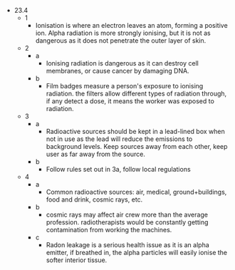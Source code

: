 - 23.4
	- 1
		- Ionisation is where an electron leaves an atom, forming a positive ion. Alpha radiation is more strongly ionising, but it is not as dangerous as it does not penetrate the outer layer of skin.
	- 2
		- a
			- Ionising radiation is dangerous as it can destroy cell membranes, or cause cancer by damaging DNA.
		- b
			- Film badges measure a person's exposure to ionising radiation. the filters allow different types of radiation through, if any detect a dose, it means the worker was exposed to radiation.
	- 3
		- a
			- Radioactive sources should be kept in a lead-lined box when not in use as the lead will reduce the emissions to background levels. Keep sources away from each other, keep user as far away from the source.
		- b
			- Follow rules set out in 3a, follow local regulations
	- 4
		- a
			- Common radioactive sources: air, medical, ground+buildings, food and drink, cosmic rays, etc.
		- b
			- cosmic rays may affect air crew more than the average profession. radiotherapists would be constantly getting contamination from working the machines.
		- c
			- Radon leakage is a serious health issue as it is an alpha emitter, if breathed in, the alpha particles will easily ionise the softer interior tissue.
